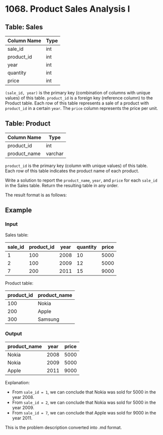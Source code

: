 # 1068. Product Sales Analysis I

## Table: Sales

| Column Name | Type  |
|-------------|-------|
| sale_id     | int   |
| product_id  | int   |
| year        | int   |
| quantity    | int   |
| price       | int   |

`(sale_id, year)` is the primary key (combination of columns with unique values) of this table. `product_id` is a foreign key (reference column) to the Product table. Each row of this table represents a sale of a product with `product_id` in a certain `year`. The `price` column represents the price per unit.

## Table: Product

| Column Name  | Type    |
|--------------|---------|
| product_id   | int     |
| product_name | varchar |

`product_id` is the primary key (column with unique values) of this table. Each row of this table indicates the product name of each product.

Write a solution to report the `product_name`, `year`, and `price` for each `sale_id` in the Sales table. Return the resulting table in any order.

The result format is as follows:

## Example

### Input

Sales table:

| sale_id | product_id | year | quantity | price |
|---------|------------|------|----------|-------|
| 1       | 100        | 2008 | 10       | 5000  |
| 2       | 100        | 2009 | 12       | 5000  |
| 7       | 200        | 2011 | 15       | 9000  |

Product table:

| product_id | product_name |
|------------|--------------|
| 100        | Nokia        |
| 200        | Apple        |
| 300        | Samsung      |

### Output

| product_name | year  | price |
|--------------|-------|-------|
| Nokia        | 2008  | 5000  |
| Nokia        | 2009  | 5000  |
| Apple        | 2011  | 9000  |

Explanation:
- From `sale_id = 1`, we can conclude that Nokia was sold for 5000 in the year 2008.
- From `sale_id = 2`, we can conclude that Nokia was sold for 5000 in the year 2009.
- From `sale_id = 7`, we can conclude that Apple was sold for 9000 in the year 2011.

This is the problem description converted into .md format.